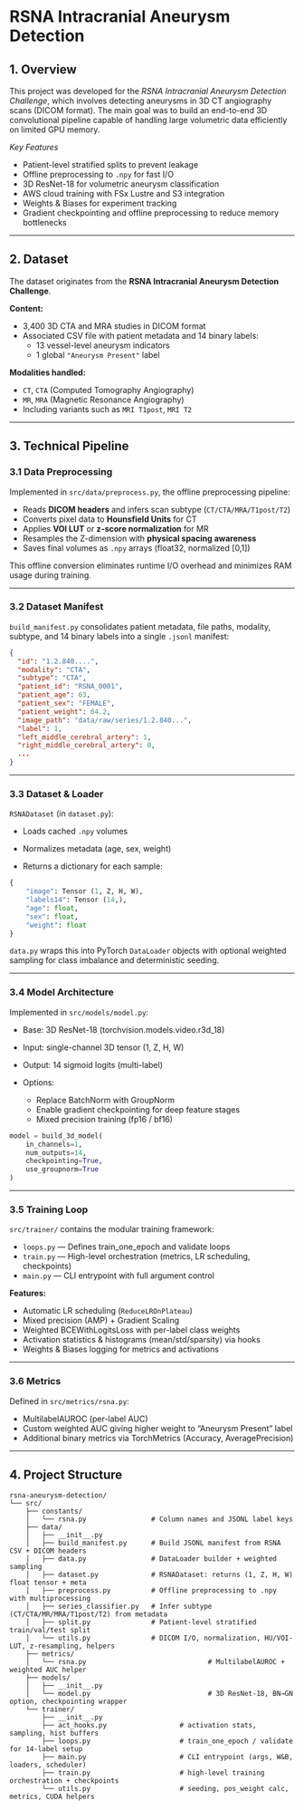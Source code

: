 # RSNA Intracranial Aneurysm Detection

## 1. Overview

This project was developed for the *RSNA Intracranial Aneurysm Detection Challenge*, which involves detecting aneurysms in 3D CT angiography scans (DICOM format).
The main goal was to build an end-to-end 3D convolutional pipeline capable of handling large volumetric data efficiently on limited GPU memory.

*Key Features*
* Patient-level stratified splits to prevent leakage
* Offline preprocessing to `.npy` for fast I/O
* 3D ResNet-18 for volumetric aneurysm classification
* AWS cloud training with FSx Lustre and S3 integration
* Weights & Biases for experiment tracking
* Gradient checkpointing and offline preprocessing to reduce memory bottlenecks

---

## 2. Dataset
The dataset originates from the **RSNA Intracranial Aneurysm Detection Challenge**.

**Content:**
- 3,400 3D CTA and MRA studies in DICOM format  
- Associated CSV file with patient metadata and 14 binary labels:  
  - 13 vessel-level aneurysm indicators  
  - 1 global `"Aneurysm Present"` label

**Modalities handled:**
- `CT`, `CTA` (Computed Tomography Angiography)
- `MR`, `MRA` (Magnetic Resonance Angiography)
- Including variants such as `MRI T1post`, `MRI T2`

---

## 3. Technical Pipeline

### 3.1 Data Preprocessing
Implemented in `src/data/preprocess.py`, the offline preprocessing pipeline:
- Reads **DICOM headers** and infers scan subtype (`CT/CTA/MRA/T1post/T2`)
- Converts pixel data to **Hounsfield Units** for CT
- Applies **VOI LUT** or **z-score normalization** for MR
- Resamples the Z-dimension with **physical spacing awareness**
- Saves final volumes as `.npy` arrays (float32, normalized [0,1])  

This offline conversion eliminates runtime I/O overhead and minimizes RAM usage during training.

---

### 3.2 Dataset Manifest
`build_manifest.py` consolidates patient metadata, file paths, modality, subtype, and 14 binary labels into a single `.jsonl` manifest:
```json
{
  "id": "1.2.840....",
  "modality": "CTA",
  "subtype": "CTA",
  "patient_id": "RSNA_0001",
  "patient_age": 63,
  "patient_sex": "FEMALE",
  "patient_weight": 64.2,
  "image_path": "data/raw/series/1.2.840...",
  "label": 1,
  "left_middle_cerebral_artery": 1,
  "right_middle_cerebral_artery": 0,
  ...
}
```

---

### 3.3 Dataset & Loader

`RSNADataset` (in `dataset.py`):

* Loads cached `.npy` volumes

* Normalizes metadata (age, sex, weight)

* Returns a dictionary for each sample:
```python
{
    "image": Tensor (1, Z, H, W),
    "labels14": Tensor (14,),
    "age": float,
    "sex": float,
    "weight": float
}
```

`data.py` wraps this into PyTorch `DataLoader` objects with optional weighted sampling for class imbalance and deterministic seeding.

---

### 3.4 Model Architecture

Implemented in `src/models/model.py`:

* Base: 3D ResNet-18 (torchvision.models.video.r3d_18)

* Input: single-channel 3D tensor (1, Z, H, W)

* Output: 14 sigmoid logits (multi-label)

* Options:

    * Replace BatchNorm with GroupNorm
    * Enable gradient checkpointing for deep feature stages
    * Mixed precision training (fp16 / bf16)
```python
model = build_3d_model(
    in_channels=1,
    num_outputs=14,
    checkpointing=True,
    use_groupnorm=True
)
```

---

### 3.5 Training Loop

`src/trainer/` contains the modular training framework:

* `loops.py` — Defines train_one_epoch and validate loops
* `train.py` — High-level orchestration (metrics, LR scheduling, checkpoints)
* `main.py` — CLI entrypoint with full argument control

**Features:**

* Automatic LR scheduling (`ReduceLROnPlateau`)
* Mixed precision (AMP) + Gradient Scaling
* Weighted BCEWithLogitsLoss with per-label class weights
* Activation statistics & histograms (mean/std/sparsity) via hooks
* Weights & Biases logging for metrics and activations

---

### 3.6 Metrics

Defined in `src/metrics/rsna.py`:

* MultilabelAUROC (per-label AUC)
* Custom weighted AUC giving higher weight to “Aneurysm Present” label
* Additional binary metrics via TorchMetrics (Accuracy, AveragePrecision)

---


## 4. Project Structure
```
rsna-aneurysm-detection/
└── src/
    ├── constants/
    │   └── rsna.py                # Column names and JSONL label keys
    ├── data/
    │   ├── __init__.py
    │   ├── build_manifest.py      # Build JSONL manifest from RSNA CSV + DICOM headers
    │   ├── data.py                # DataLoader builder + weighted sampling
    │   ├── dataset.py             # RSNADataset: returns (1, Z, H, W) float tensor + meta
    │   ├── preprocess.py          # Offline preprocessing to .npy with multiprocessing
    │   ├── series_classifier.py   # Infer subtype (CT/CTA/MR/MRA/T1post/T2) from metadata
    │   ├── split.py               # Patient-level stratified train/val/test split
    │   └── utils.py               # DICOM I/O, normalization, HU/VOI-LUT, z-resampling, helpers
    ├── metrics/
    │   └── rsna.py                              # MultilabelAUROC + weighted AUC helper
    ├── models/
    │   ├── __init__.py
    │   └── model.py                             # 3D ResNet-18, BN→GN option, checkpointing wrapper
    └── trainer/
        ├── __init__.py
        ├── act_hooks.py                  # activation stats, sampling, hist buffers
        ├── loops.py                      # train_one_epoch / validate for 14-label setup
        ├── main.py                       # CLI entrypoint (args, W&B, loaders, scheduler)
        ├── train.py                      # high-level training orchestration + checkpoints
        └── utils.py                      # seeding, pos_weight calc, metrics, CUDA helpers

```
